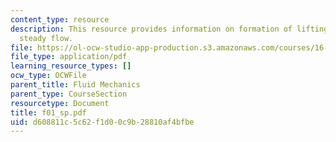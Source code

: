 ```yaml
---
content_type: resource
description: This resource provides information on formation of lifting flow and established
  steady flow.
file: https://ol-ocw-studio-app-production.s3.amazonaws.com/courses/16-01-unified-engineering-i-ii-iii-iv-fall-2005-spring-2006/d608811c5c62f1d00c9b28810af4bfbe_f01_sp.pdf
file_type: application/pdf
learning_resource_types: []
ocw_type: OCWFile
parent_title: Fluid Mechanics
parent_type: CourseSection
resourcetype: Document
title: f01_sp.pdf
uid: d608811c-5c62-f1d0-0c9b-28810af4bfbe
---
```


